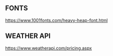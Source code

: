 ## FONTS
https://www.1001fonts.com/heavy-heap-font.html

## WEATHER API
https://www.weatherapi.com/pricing.aspx